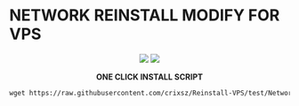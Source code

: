 <p align="center"><h1><b>NETWORK REINSTALL MODIFY FOR VPS</h1></b>
  <p align="center">
    <img src="https://img.shields.io/badge/Debian-D70A53?style=for-the-badge&logo=debian&logoColor=white)https://img.shields.io/badge/Debian-D70A53?style=for-the-badge&logo=debian&logoColor=white)">
    <img src="https://img.shields.io/badge/Ubuntu-E95420?style=for-the-badge&logo=ubuntu&logoColor=white">
</p>
</p>
<p align="center"><b>ONE CLICK INSTALL SCRIPT</b>
</p>

```html
wget https://raw.githubusercontent.com/crixsz/Reinstall-VPS/test/Network-Reinstall-System-Modify.sh &&chmod +x Network-Reinstall-System-Modify.sh && bash Network-Reinstall-System-Modify.sh
```
